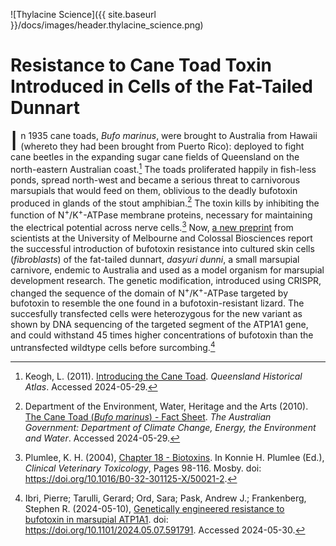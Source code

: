 ![Thylacine Science]({{ site.baseurl }}/docs/images/header.thylacine_science.png)

# Resistance to Cane Toad Toxin Introduced in Cells of the Fat-Tailed Dunnart

<span style="font-size: 3em; line-height: 0.8em; vertical-align: top; float: left; margin-right: 5px;">I</span>n 1935 cane toads, *Bufo marinus*, were brought to Australia from Hawaii (whereto they had been brought from Puerto Rico): deployed to fight cane beetles in the expanding sugar cane fields of Queensland on the north-eastern Australian coast.[^1] The toads proliferated happily in fish-less ponds, spread north-west and became a serious threat to carnivorous marsupials that would feed on them, oblivious to the deadly bufotoxin produced in glands of the stout amphibian.[^2] The toxin kills by inhibiting the function of N<sup>+</sup>/K<sup>+</sup>-ATPase membrane proteins, necessary for maintaining the electrical potential across nerve cells.[^3] Now, [a new preprint](https://www.biorxiv.org/content/10.1101/2024.05.07.591791v1) from scientists at the University of Melbourne and Colossal Biosciences report the successful introduction of bufotoxin resistance into cultured skin cells (*fibroblasts*) of the fat-tailed dunnart, *dasyuri dunni*, a small marsupial carnivore, endemic to Australia and used as a model organism for marsupial development research. The genetic modification, introduced using CRISPR, changed the sequence of the domain of N<sup>+</sup>/K<sup>+</sup>-ATPase targeted by bufotoxin to resemble the one found in a bufotoxin-resistant lizard. The succesfully transfected cells were heterozygous for the new variant as shown by DNA sequencing of the targeted segment of the ATP1A1 gene, and could withstand 45 times higher concentrations of bufotoxin than the untransfected wildtype cells before surcombing.[^4]

[^1]: Keogh, L. (2011). [Introducing the Cane Toad](https://www.qhatlas.com.au/introducing-cane-toad). *Queensland Historical Atlas*. Accessed 2024-05-29.
[^2]: Department of the Environment, Water, Heritage and the Arts (2010). [The Cane Toad (*Bufo marinus*) - Fact Sheet](https://www.dcceew.gov.au/environment/invasive-species/publications/factsheet-cane-toad-bufo-marinus). *The Australian Government: Department of Climate Change, Energy, the Environment and Water*. Accessed 2024-05-29.
[^3]: Plumlee, K. H. (2004), [Chapter 18 - Biotoxins](https://www.sciencedirect.com/science/article/pii/B032301125X500212). In Konnie H. Plumlee (Ed.), *Clinical Veterinary Toxicology*, Pages 98-116. Mosby. doi: https://doi.org/10.1016/B0-32-301125-X/50021-2.
[^4]: Ibri, Pierre; Tarulli, Gerard; Ord, Sara; Pask, Andrew J.; Frankenberg, Stephen R. (2024-05-10), [Genetically engineered resistance to bufotoxin in marsupial ATP1A1](https://www.biorxiv.org/content/10.1101/2024.05.07.591791v1). doi: https://doi.org/10.1101/2024.05.07.591791. Accessed 2024-05-30.